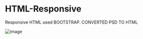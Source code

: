 # HTML-Responsive
Responsive HTML used BOOTSTRAP. CONVERTED PSD TO HTML


![image](https://user-images.githubusercontent.com/113926529/213379392-0511c4d0-dd0a-4a46-8dbe-d2fff44f0432.png)

